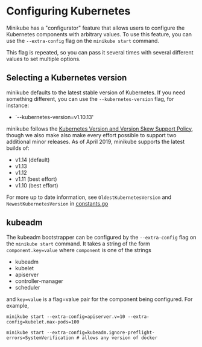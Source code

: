 # Configuring Kubernetes

Minikube has a "configurator" feature that allows users to configure the Kubernetes components with arbitrary values.
To use this feature, you can use the `--extra-config` flag on the `minikube start` command.

This flag is repeated, so you can pass it several times with several different values to set multiple options.


## Selecting a Kubernetes version

minikube defaults to the latest stable version of Kubernetes. If you need something different, you can use the `--kubernetes-version` flag, for instance:

  * `--kubernetes-version=v1.10.13'
  
minikube follows the [Kubernetes Version and Version Skew Support Policy](https://kubernetes.io/docs/setup/version-skew-policy/), though we also make also make every effort possible to support two additional minor releases. As of April 2019, minikube supports the latest builds of:

* v1.14 (default)
* v1.13
* v1.12
* v1.11 (best effort)
* v1.10 (best effort)

For more up to date information, see `OldestKubernetesVersion` and `NewestKubernetesVersion` in [constants.go](https://github.com/kubernetes/minikube/blob/master/pkg/minikube/constants/constants.go)

## kubeadm

The kubeadm bootstrapper can be configured by the `--extra-config` flag on the `minikube start` command.  It takes a string of the form `component.key=value` where `component` is one of the strings

* kubeadm
* kubelet
* apiserver
* controller-manager
* scheduler

and `key=value` is a flag=value pair for the component being configured.  For example,

```shell
minikube start --extra-config=apiserver.v=10 --extra-config=kubelet.max-pods=100

minikube start --extra-config=kubeadm.ignore-preflight-errors=SystemVerification # allows any version of docker
```
